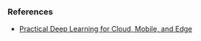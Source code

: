 

### References

* [Practical Deep Learning for Cloud, Mobile, and Edge](https://learning.oreilly.com/library/view/practical-deep-learning/9781492034858/ch02.html#cats_vs_dogs_-_transfer_learning_in_30)
